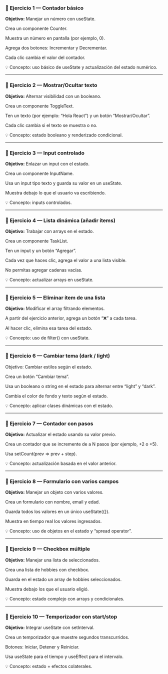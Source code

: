 ### 🧩 Ejercicio 1 — Contador básico

**Objetivo:** Manejar un número con useState.

Crea un componente Counter.

Muestra un número en pantalla (por ejemplo, 0).

Agrega dos botones: Incrementar y Decrementar.

Cada clic cambia el valor del contador.

💡 Concepto: uso básico de useState y actualización del estado numérico.

---

### 🧩 Ejercicio 2 — Mostrar/Ocultar texto

**Objetivo:** Alternar visibilidad con un booleano.

Crea un componente ToggleText.

Ten un texto (por ejemplo: “Hola React”) y un botón “Mostrar/Ocultar”.

Cada clic cambia si el texto se muestra o no.

💡 Concepto: estado booleano y renderizado condicional.

---

### 🧩 Ejercicio 3 — Input controlado

**Objetivo:** Enlazar un input con el estado.

Crea un componente InputName.

Usa un input tipo texto y guarda su valor en un useState.

Muestra debajo lo que el usuario va escribiendo.

💡 Concepto: inputs controlados.

---

### 🧩 Ejercicio 4 — Lista dinámica (añadir ítems)

**Objetivo:** Trabajar con arrays en el estado.

Crea un componente TaskList.

Ten un input y un botón “Agregar”.

Cada vez que haces clic, agrega el valor a una lista visible.

No permitas agregar cadenas vacías.

💡 Concepto: actualizar arrays en useState.

---

### 🧩 Ejercicio 5 — Eliminar ítem de una lista

**Objetivo:** Modificar el array filtrando elementos.

A partir del ejercicio anterior, agrega un botón “❌” a cada tarea.

Al hacer clic, elimina esa tarea del estado.

💡 Concepto: uso de filter() con useState.

---

### 🧩 Ejercicio 6 — Cambiar tema (dark / light)

Objetivo: Cambiar estilos según el estado.

Crea un botón “Cambiar tema”.

Usa un booleano o string en el estado para alternar entre “light” y “dark”.

Cambia el color de fondo y texto según el estado.

💡 Concepto: aplicar clases dinámicas con el estado.

---

### 🧩 Ejercicio 7 — Contador con pasos

**Objetivo:** Actualizar el estado usando su valor previo.

Crea un contador que se incremente de a N pasos (por ejemplo, +2 o +5).

Usa setCount(prev => prev + step).

💡 Concepto: actualización basada en el valor anterior.

---

### 🧩 Ejercicio 8 — Formulario con varios campos

**Objetivo:** Manejar un objeto con varios valores.

Crea un formulario con nombre, email y edad.

Guarda todos los valores en un único useState({}).

Muestra en tiempo real los valores ingresados.

💡 Concepto: uso de objetos en el estado y “spread operator”.

---

### 🧩 Ejercicio 9 — Checkbox múltiple

**Objetivo:** Manejar una lista de seleccionados.

Crea una lista de hobbies con checkbox.

Guarda en el estado un array de hobbies seleccionados.

Muestra debajo los que el usuario eligió.

💡 Concepto: estado complejo con arrays y condicionales.

---

### 🧩 Ejercicio 10 — Temporizador con start/stop

**Objetivo:** Integrar useState con setInterval.

Crea un temporizador que muestre segundos transcurridos.

Botones: Iniciar, Detener y Reiniciar.

Usa useState para el tiempo y useEffect para el intervalo.

💡 Concepto: estado + efectos colaterales.